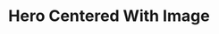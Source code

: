 ---
title: Hero Centered With Image
component: "heros"
seo:
  page_title: Hero Centered With Image
  meta_description:
  featured_image: /uploads/featured-image.jpg
  featured_image_alt:
hero:
  heading:
  body:
  hero_image:
    image: /uploads/featured-image.jpg
    image_alt:
html_example:
  - |
    <section class="hero--centered block" aria-labelledby="hero-heading">
        <div class="wrapper-sm text-align-center text-color-white flow gap-xl">
            <h1 id="hero-heading">Hero Heading</h1>
            <div class="flow">Readymade quinoa ennui art party squid ascot beard umami before they sold out forage irony lumbersexual pop-up trust fund chillwave.</div>
            <a class="btn btn--primary" href="/contact/">Contact Us</a>
        </div>
        <div class="hero__image wrapper-md mt-4 p-relative">
            <img src="https://source.unsplash.com/random/1600x400?space" alt="" width="1200" height="800">
        </div>
    </section>
css_example:
  - |
    .hero--centered .hero__image img {
      aspect-ratio: 4/2;
      width: 100%;
      object-fit: cover;
    }
---